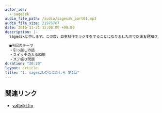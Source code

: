 ```yaml
---
actor_ids: 
  - sageszk
audio_file_path: /audio/sageszk_part01.mp3
audio_file_size: 21976767
date: 2016-11-21 15:00:00 +00:00
description: |-
  sageszkと申します。この度、自主制作でラジオをすることになりましたので以後お見知りおきを。毎回テーマを定めてそれっぽく掘り下げたり、色々します。よろしくおねがいします。
  
  ■今回のテーマ
  ・引っ越しの話
  ・スイッチの入る瞬間
  ・ステ振り問題
duration: "30:29"
layout: article
title: "1. sageszkのなにかしら 第1回"
---
```


## 関連リンク

- [yatteiki.fm](https://yatteiki.fm/)

